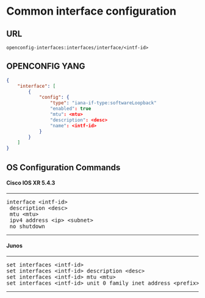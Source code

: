 # Common interface configuration

## URL

```
openconfig-interfaces:interfaces/interface/<intf-id>
```

## OPENCONFIG YANG

```json
{
    "interface": [
        {
            "config": {
                "type": "iana-if-type:softwareLoopback"
                "enabled": true
                "mtu": <mtu>
                "description": <desc>
                "name": <intf-id>
            }
        }
    ]
}
```

## OS Configuration Commands

#### Cisco IOS XR 5.4.3

---
<pre>
interface &lt;intf-id&gt;
 description &lt;desc&gt;
 mtu &lt;mtu&gt;
 ipv4 address &lt;ip&gt; &lt;subnet&gt;
 no shutdown
</pre>
---

#### Junos

---
<pre>
set interfaces &lt;intf-id&gt;
set interfaces &lt;intf-id&gt; description &lt;desc&gt;
set interfaces &lt;intf-id&gt; mtu &lt;mtu&gt;
set interfaces &lt;intf-id&gt; unit 0 family inet address &lt;prefix&gt;
</pre>
---
